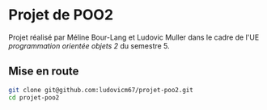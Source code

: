 Projet de POO2
==============

Projet réalisé par Méline Bour-Lang et Ludovic Muller dans le cadre de
l'UE *programmation orientée objets 2* du semestre 5.

## Mise en route

```sh
git clone git@github.com:ludovicm67/projet-poo2.git
cd projet-poo2
```
